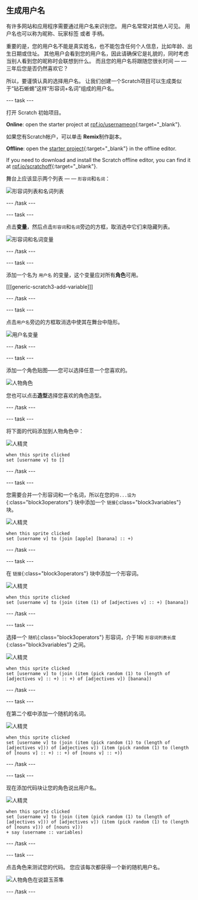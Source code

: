 ## 生成用户名

有许多网站和应用程序需要通过用户名来识别您。 用户名常常对其他人可见。 用户名也可以称为昵称、玩家标签 或者 手柄。

重要的是，您的用户名不能是真实姓名，也不能包含任何个人信息，比如年龄、出生日期或住址。 其他用户会看到您的用户名，因此请确保它是礼貌的，同时考虑当别人看到您的昵称时会联想到什么。 而且您的用户名将跟随您很长时间 — — 三年后您是否仍然喜欢它？

所以，要谨慎认真的选择用户名。 让我们创建一个Scratch项目可以生成类似于“钻石蜥蜴”这样“形容词+名词”组成的用户名。

\--- task \---

打开 Scratch 初始项目。

**Online**: open the starter project at [rpf.io/usernameon](https://rpf.io/usernameon){:target="_blank"}.

如果您有Scratch帐户，可以单击 **Remix**制作副本。

**Offline**: open the [starter project](https://rpf.io/p/en/username-generator-go){:target="_blank"} in the offline editor.

If you need to download and install the Scratch offline editor, you can find it at [rpf.io/scratchoff](https://rpf.io/scratchoff){:target="_blank"}.

舞台上应该显示两个列表 — — `形容词`和`名词`：

![形容词列表和名词列表](images/usernames-lists.png)

\--- /task \---

\--- task \---

点击**变量**，然后点击`形容词`和`名词`旁边的方框，取消选中它们来隐藏列表。

![形容词和名词变量](images/usernames-hide.png)

\--- /task \---

\--- task \---

添加一个名为 `用户名` 的变量，这个变量应对所有**角色**可用。

[[[generic-scratch3-add-variable]]]

\--- /task \---

\--- task \---

点击`用户名`旁边的方框取消选中使其在舞台中隐形。

![用户名变量](images/usernames-hide-variable.png)

\--- /task \---

\--- task \---

添加一个角色贴图——您可以选择任意一个您喜欢的。

![人物角色](images/usernames-person.png)

您也可以点击**造型**选择您喜欢的角色造型。

\--- /task \---

\--- task \---

将下面的代码添加到人物角色中：

![人精灵](images/person-sprite.png)

```blocks3
when this sprite clicked
set [username v] to []
```

\--- /task \---

\--- task \---

您需要合并一个形容词和一个名词，所以在您的`将...设为`{:class="block3operators"} 块中添加一个 `链接`{:class="block3variables"} 块。

![人精灵](images/person-sprite.png)

```blocks3
when this sprite clicked
set [username v] to (join [apple] [banana] :: +)
```

\--- /task \---

\--- task \---

在 `链接`{:class="block3operators"} 块中添加一个形容词。

![人精灵](images/person-sprite.png)

```blocks3
when this sprite clicked
set [username v] to (join (item (1) of [adjectives v] :: +) [banana])
```

\--- /task \---

\--- task \---

选择一个 `随机`{:class="block3operators"} 形容词，介于1和 `形容词列表长度`{:class="block3variables"} 之间。

![人精灵](images/person-sprite.png)

```blocks3
when this sprite clicked
set [username v] to (join (item (pick random (1) to (length of [adjectives v] :: +) :: +) of [adjectives v]) [banana])
```

\--- /task \---

\--- task \---

在第二个框中添加一个随机的名词。

![人精灵](images/person-sprite.png)

```blocks3
when this sprite clicked
set [username v] to (join (item (pick random (1) to (length of [adjectives v])) of [adjectives v]) (item (pick random (1) to (length of [nouns v] :: +) :: +) of [nouns v] :: +))
```

\--- /task \---

\--- task \---

现在添加代码块让您的角色说出用户名。

![人精灵](images/person-sprite.png)

```blocks3
when this sprite clicked
set [username v] to (join (item (pick random (1) to (length of [adjectives v])) of [adjectives v]) (item (pick random (1) to (length of [nouns v])) of [nouns v]))
+ say (username :: variables)
```

\--- /task \---

\--- task \---

点击角色来测试您的代码。 您应该每次都获得一个新的随机用户名。

![人物角色在说碧玉茶隼](images/usernames-click.png)

\--- /task \---